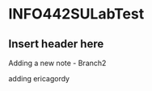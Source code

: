 # INFO442SULabTest

<!-- Added Header -->
## Insert header here

Adding a new note - Branch2

adding ericagordy